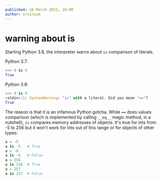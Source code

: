 ```yaml
---
published: 16 March 2021, 18:00
author: orsinium
---
```


# warning about is

Starting Python 3.8, the interpreter warns about `is` comparison of literals.

Python 3.7:

```python
>>> 0 is 0
True
```

Python 3.8:

```python
>>> 0 is 0
<stdin>:1: SyntaxWarning: "is" with a literal. Did you mean "=="?
True
```

The reason is that it is an infamous Python gotcha. While `==` does values comparison (which is implemented by calling `__eq__` magic method, in a nutshell), `is` compares memory addresses of objects. It's true for ints from -5 to 256 but it won't work for ints out of this range or for objects of other types:

```python
a = -5
a is -5   # True
a = -6
a is -6   # False
a = 256
a is 256  # True
a = 257
a is 257  # False
```
